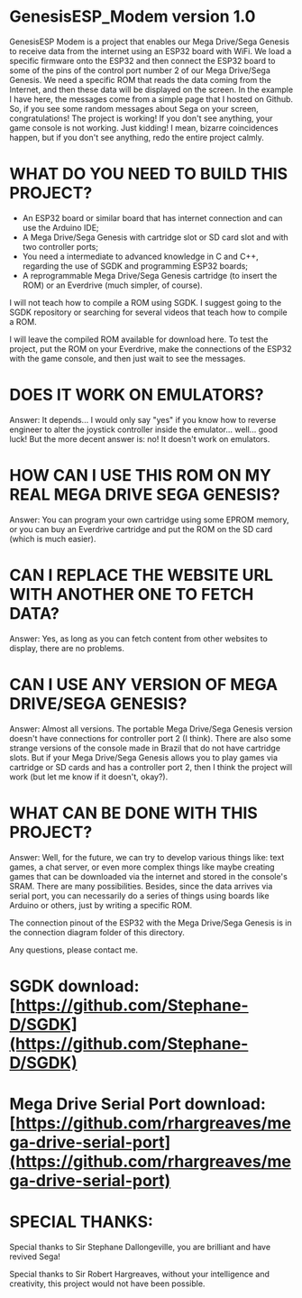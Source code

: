# GenesisESP_Modem version 1.0

GenesisESP Modem is a project that enables our Mega Drive/Sega Genesis to receive data from the internet using an ESP32 board with WiFi. We load a specific firmware onto the ESP32 and then connect the ESP32 board to some of the pins of the control port number 2 of our Mega Drive/Sega Genesis. We need a specific ROM that reads the data coming from the Internet, and then these data will be displayed on the screen. In the example I have here, the messages come from a simple page that I hosted on Github. So, if you see some random messages about Sega on your screen, congratulations! The project is working! If you don't see anything, your game console is not working. Just kidding! I mean, bizarre coincidences happen, but if you don't see anything, redo the entire project calmly.

# WHAT DO YOU NEED TO BUILD THIS PROJECT?

- An ESP32 board or similar board that has internet connection and can use the Arduino IDE;
- A Mega Drive/Sega Genesis with cartridge slot or SD card slot and with two controller ports;
- You need a intermediate to advanced knowledge in C and C++, regarding the use of SGDK and programming ESP32 boards;
- A reprogrammable Mega Drive/Sega Genesis cartridge (to insert the ROM) or an Everdrive (much simpler, of course).

I will not teach how to compile a ROM using SGDK. I suggest going to the SGDK repository or searching for several videos that teach how to compile a ROM.

I will leave the compiled ROM available for download here. To test the project, put the ROM on your Everdrive, make the connections of the ESP32 with the game console, and then just wait to see the messages.

# DOES IT WORK ON EMULATORS?

Answer: It depends... I would only say "yes" if you know how to reverse engineer to alter the joystick controller inside the emulator... well... good luck! But the more decent answer is: no! It doesn't work on emulators.

# HOW CAN I USE THIS ROM ON MY REAL MEGA DRIVE SEGA GENESIS?

Answer: You can program your own cartridge using some EPROM memory, or you can buy an Everdrive cartridge and put the ROM on the SD card (which is much easier).

# CAN I REPLACE THE WEBSITE URL WITH ANOTHER ONE TO FETCH DATA?

Answer: Yes, as long as you can fetch content from other websites to display, there are no problems.

# CAN I USE ANY VERSION OF MEGA DRIVE/SEGA GENESIS?

Answer: Almost all versions. The portable Mega Drive/Sega Genesis version doesn't have connections for controller port 2 (I think). There are also some strange versions of the console made in Brazil that do not have cartridge slots. But if your Mega Drive/Sega Genesis allows you to play games via cartridge or SD cards and has a controller port 2, then I think the project will work (but let me know if it doesn't, okay?).

# WHAT CAN BE DONE WITH THIS PROJECT?

Answer: Well, for the future, we can try to develop various things like: text games, a chat server, or even more complex things like maybe creating games that can be downloaded via the internet and stored in the console's SRAM. There are many possibilities. Besides, since the data arrives via serial port, you can necessarily do a series of things using boards like Arduino or others, just by writing a specific ROM.

The connection pinout of the ESP32 with the Mega Drive/Sega Genesis is in the connection diagram folder of this directory.

Any questions, please contact me.

# SGDK download: [https://github.com/Stephane-D/SGDK](https://github.com/Stephane-D/SGDK)

# Mega Drive Serial Port download: [https://github.com/rhargreaves/mega-drive-serial-port](https://github.com/rhargreaves/mega-drive-serial-port)

# SPECIAL THANKS:

Special thanks to Sir Stephane Dallongeville, you are brilliant and have revived Sega!

Special thanks to Sir Robert Hargreaves, without your intelligence and creativity, this project would not have been possible.


